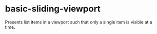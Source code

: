 # basic-sliding-viewport
Presents list items in a viewport such that only a single item is visible at a time.
